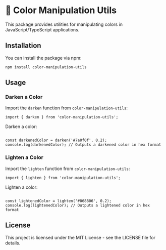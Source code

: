 # 🎨 Color Manipulation Utils

This package provides utilities for manipulating colors in JavaScript/TypeScript applications.

## Installation

You can install the package via npm:

<code>npm install color-manipulation-utils</code>

## Usage

### Darken a Color

Import the `darken` function from `color-manipulation-utils`:

<code>import { darken } from 'color-manipulation-utils';</code>

Darken a color:

<code>
const darkenedColor = darken('#7a0f0f', 0.2);
console.log(darkenedColor); // Outputs a darkened color in hex format
</code>

### Lighten a Color

Import the `lighten` function from `color-manipulation-utils`:

<code>import { lighten } from 'color-manipulation-utils';</code>

Lighten a color:

<code>
const lightenedColor = lighten('#068806', 0.2);
console.log(lightenedColor); // Outputs a lightened color in hex format
</code>

## License

This project is licensed under the MIT License - see the LICENSE file for details.
